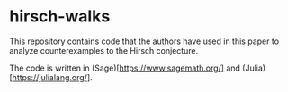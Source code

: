 # hirsch-walks

This repository contains code that the authors have used in this paper to analyze counterexamples to the Hirsch conjecture.

The code is written in (Sage)[https://www.sagemath.org/] and (Julia)[https://julialang.org/].